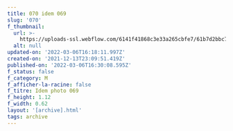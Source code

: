 ```yaml
---
title: 070 idem 069
slug: '070'
f_thumbnail:
  url: >-
    https://uploads-ssl.webflow.com/6141f41868c3e33a265cbfe7/61b7d2bbc7098d8a56b62f4e_070.jpg
  alt: null
updated-on: '2022-03-06T16:18:11.997Z'
created-on: '2021-12-13T23:09:51.419Z'
published-on: '2022-03-06T16:30:08.595Z'
f_status: false
f_category: M
f_afficher-la-racine: false
f_titre: Idem photo 069
f_height: 1.12
f_width: 0.62
layout: '[archive].html'
tags: archive
---
```



